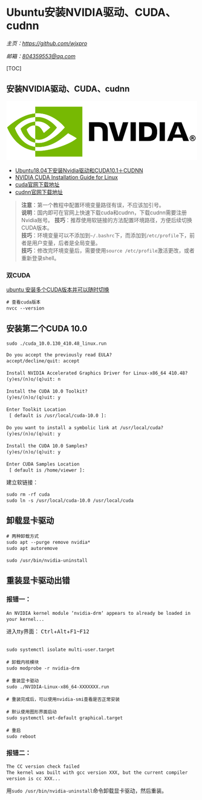 # **Ubuntu安装NVIDIA驱动、CUDA、cudnn**
*主页：https://github.com/wjxpro*

*邮箱：804359553@qq.com*

[TOC]

## 安装NVIDIA驱动、CUDA、cudnn
![nvidia-logo](img/nvidia_logo_horizontal.png)

+ [Ubuntu18.04下安装Nvidia驱动和CUDA10.1＋CUDNN](https://blog.csdn.net/BigData_Mining/article/details/99670642)
+ [NVIDIA CUDA Installation Guide for Linux](https://docs.nvidia.com/cuda/cuda-installation-guide-linux/index.html#runfile-overview)
+ [cuda官网下载地址](https://developer.nvidia.com/cuda-toolkit-archive)
+ [cudnn官网下载地址](https://developer.nvidia.com/rdp/cudnn-archive)

> **注意**：第一个教程中配置环境变量路径有误，不应该加引号。  
**说明**：国内即可在官网上快速下载cuda和cudnn，下载cudnn需要注册Nvidia账号。
**技巧**：推荐使用软链接的方法配置环境路径，方便后续切换CUDA版本。  
**技巧**：环境变量可以不添加到`~/.bashrc`下，而添加到`/etc/profile`下，前者是用户变量，后者是全局变量。  
**技巧**：修改完环境变量后，需要使用`source /etc/profile`激活更改，或者重新登录shell。

### 双CUDA
[ubuntu 安装多个CUDA版本并可以随时切换](https://blog.csdn.net/yinxingtianxia/article/details/80462892)

```shell
# 查看cuda版本
nvcc --version
```

## 安装第二个CUDA 10.0
```shell
sudo ./cuda_10.0.130_410.48_linux.run
```

```shell
Do you accept the previously read EULA?
accept/decline/quit: accept

Install NVIDIA Accelerated Graphics Driver for Linux-x86_64 410.48?
(y)es/(n)o/(q)uit: n

Install the CUDA 10.0 Toolkit?
(y)es/(n)o/(q)uit: y

Enter Toolkit Location
 [ default is /usr/local/cuda-10.0 ]: 

Do you want to install a symbolic link at /usr/local/cuda?
(y)es/(n)o/(q)uit: y

Install the CUDA 10.0 Samples?
(y)es/(n)o/(q)uit: y

Enter CUDA Samples Location
 [ default is /home/viewer ]: 
```

建立软链接：
```shell
sudo rm -rf cuda
sudo ln -s /usr/local/cuda-10.0 /usr/local/cuda
```

## 卸载显卡驱动
```shell
# 两种卸载方式
sudo apt --purge remove nvidia*
sudo apt autoremove

sudo /usr/bin/nvidia-uninstall
```

## 重装显卡驱动出错
### 报错一：
```
An NVIDIA kernel module ‘nvidia-drm‘ appears to already be loaded in your kernel...
```
进入tty界面：
<kbd>Ctrl</kbd>+<kbd>Alt</kbd>+<kbd>F1~F12</kbd>

```shell

sudo systemctl isolate multi-user.target

# 卸载内核模块
sudo modprobe -r nvidia-drm

# 重装显卡驱动
sudo ./NVIDIA-Linux-x86_64-XXXXXXX.run

# 重装完成后，可以使用nvidia-smi查看是否正常安装

# 默认使用图形界面启动
sudo systemctl set-default graphical.target

# 重启
sudo reboot
```
### 报错二：
```
The CC version check failed
The kernel was built with gcc version XXX, but the current compiler version is cc XXX...
```
用`sudo /usr/bin/nvidia-uninstall`命令卸载显卡驱动，然后重装。